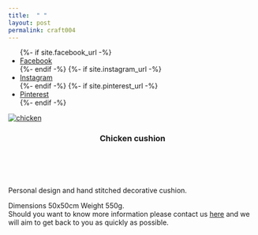 ```yaml
---
title:  " "
layout: post
permalink: craft004
---
```


<ul class="icons">
		{%- if site.facebook_url -%}
		<li><a href="{{- site.facebook_url -}}" target="_blank" class="icon-b fa-facebook-f"><span class="label">Facebook</span></a></li>
		{%- endif -%}
		{%- if site.instagram_url -%}
		<li><a href="{{- site.instagram_url -}}" target="_blank" class="icon-b fa-instagram"><span class="label">Instagram</span></a></li>
		{%- endif -%}
		{%- if site.pinterest_url -%}
		<li><a href="{{- site.pinterest_url -}}" target="_blank" class="icon-b fa-pinterest"><span class="label">Pinterest</span></a></li>
		{%- endif -%}
	  </ul>


<!-- Table -->

  <div class="row">
    <div class="4u 12u$(mobile)">
      <div class="item">
        <a href="https://www.etsy.com/uk/QuirkypigStore/listing/725436395/decorative-cushions?utm_source=Copy&utm_medium=ListingManager&utm_campaign=Share&utm_term=so.lmsm&share_time=1564584362272" target="_blank" class="image fit" ><img src="{{ 'assets/images/craft004/craft004.jpg' | relative_url }}" alt="chicken" /></a>
        <header>
          <h3>Chicken cushion</h3>
        </header>
      </div>
    </div>
  </div>


<br>
<p>Personal design and hand stitched decorative cushion.

Dimensions 50x50cm
Weight 550g.
 <br>Should you want to know more information please contact us <a href= "contact" target="_blank">here</a> and we will aim to get back to you as quickly as possible.<br><br>
